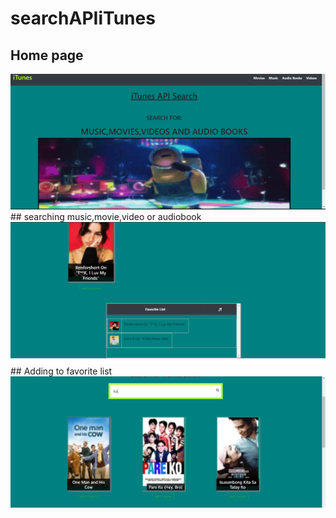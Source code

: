 # searchAPIiTunes

## Home page
<img src="images/results3.PNG" weight="100">
## searching music,movie,video or audiobook
<img src="images/results2.PNG" weight="100">
## Adding to favorite list
<img src="images/results1.PNG" weight="100">

